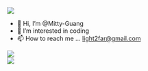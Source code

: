 <img src="https://img.shields.io/badge/Mitty-Guang-brightgreen"/>

- 👋 Hi, I’m @Mitty-Guang
- 👀 I’m interested in coding
- 📫 How to reach me ... light2far@gmail.com
<div>
  <img src="https://github-readme-stats.vercel.app/api?username=Mitty-Guang"/
</div>
<div>
<img src="https://github-readme-stats.vercel.app/api/top-langs/?username=Mitty-Guang&layout=compact"/
</div>
<!---
Mitty-Guang/Mitty-Guang is a ✨ special ✨ repository because its `README.md` (this file) appears on your GitHub profile.
You can click the Preview link to take a look at your changes.
--->

